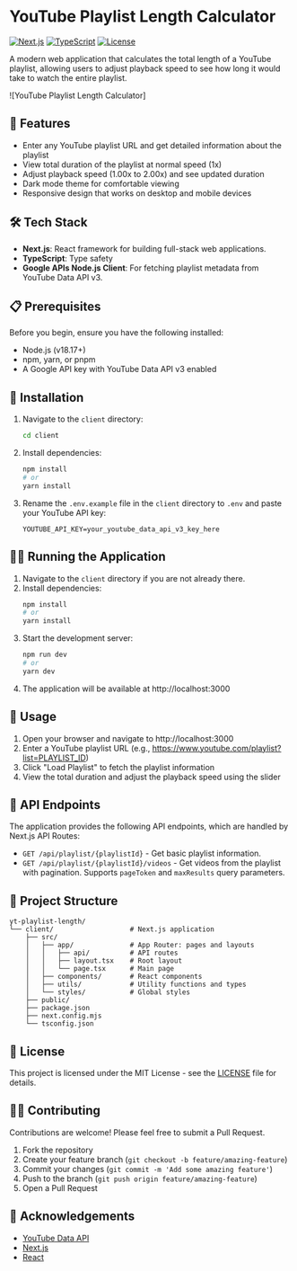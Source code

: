 # YouTube Playlist Length Calculator

[![Next.js](https://img.shields.io/badge/Next.js-14.x-black)](https://nextjs.org/)
[![TypeScript](https://img.shields.io/badge/TypeScript-5.x-blue)](https://www.typescriptlang.org/)
[![License](https://img.shields.io/badge/License-MIT-green)](LICENSE)

A modern web application that calculates the total length of a YouTube playlist, allowing users to adjust playback speed to see how long it would take to watch the entire playlist.

![YouTube Playlist Length Calculator]

## 🌟 Features

- Enter any YouTube playlist URL and get detailed information about the playlist
- View total duration of the playlist at normal speed (1x)
- Adjust playback speed (1.00x to 2.00x) and see updated duration
- Dark mode theme for comfortable viewing
- Responsive design that works on desktop and mobile devices

## 🛠️ Tech Stack

- **Next.js**: React framework for building full-stack web applications.
- **TypeScript**: Type safety
- **Google APIs Node.js Client**: For fetching playlist metadata from YouTube Data API v3.

## 📋 Prerequisites

Before you begin, ensure you have the following installed:
- Node.js (v18.17+)
- npm, yarn, or pnpm
- A Google API key with YouTube Data API v3 enabled

## 🚀 Installation

1. Navigate to the `client` directory:
   ```bash
   cd client
   ```

2. Install dependencies:
   ```bash
   npm install
   # or
   yarn install
   ```
   
3. Rename the `.env.example` file in the `client` directory to `.env` and paste your YouTube API key:
   ```
   YOUTUBE_API_KEY=your_youtube_data_api_v3_key_here
   ```

## 🏃‍♂️ Running the Application

1.  Navigate to the `client` directory if you are not already there.
2.  Install dependencies:
    ```bash
    npm install
    # or
    yarn install
    ```
3.  Start the development server:
    ```bash
    npm run dev
    # or
    yarn dev
    ```
4.  The application will be available at http://localhost:3000

## 📱 Usage

1. Open your browser and navigate to http://localhost:3000
2. Enter a YouTube playlist URL (e.g., https://www.youtube.com/playlist?list=PLAYLIST_ID)
3. Click "Load Playlist" to fetch the playlist information
4. View the total duration and adjust the playback speed using the slider

## 🔌 API Endpoints

The application provides the following API endpoints, which are handled by Next.js API Routes:

- `GET /api/playlist/{playlistId}` - Get basic playlist information.
- `GET /api/playlist/{playlistId}/videos` - Get videos from the playlist with pagination. Supports `pageToken` and `maxResults` query parameters.

## 🧰 Project Structure

```
yt-playlist-length/
└── client/                   # Next.js application
    ├── src/
    │   ├── app/              # App Router: pages and layouts
    │   │   ├── api/          # API routes
    │   │   ├── layout.tsx    # Root layout
    │   │   └── page.tsx      # Main page
    │   ├── components/       # React components
    │   ├── utils/            # Utility functions and types
    │   └── styles/           # Global styles
    ├── public/
    ├── package.json
    ├── next.config.mjs
    └── tsconfig.json
```

## 📝 License

This project is licensed under the MIT License - see the [LICENSE](LICENSE) file for details.

## 👨‍💻 Contributing

Contributions are welcome! Please feel free to submit a Pull Request.

1. Fork the repository
2. Create your feature branch (`git checkout -b feature/amazing-feature`)
3. Commit your changes (`git commit -m 'Add some amazing feature'`)
4. Push to the branch (`git push origin feature/amazing-feature`)
5. Open a Pull Request

## 🙏 Acknowledgements

- [YouTube Data API](https://developers.google.com/youtube/v3)
- [Next.js](https://nextjs.org/)
- [React](https://reactjs.org/)
